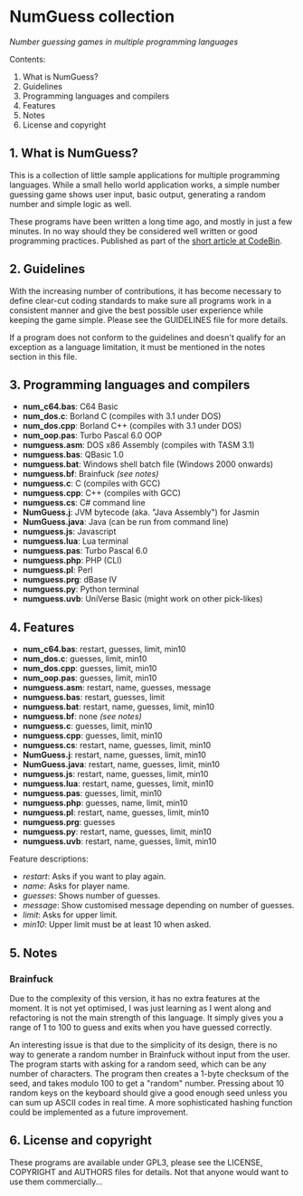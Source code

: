 # NumGuess collection
*Number guessing games in multiple programming languages*

Contents:

1. What is NumGuess?
2. Guidelines
3. Programming languages and compilers
4. Features
5. Notes
6. License and copyright

## 1. What is NumGuess?

This is a collection of little sample applications for multiple programming languages. While a small hello world application works, a simple number guessing game shows user input, basic output, generating a random number and simple logic as well.

These programs have been written a long time ago, and mostly in just a few minutes. In no way should they be considered well written or good programming practices. Published as part of the [short article at CodeBin](http://codebin.co.uk/blog/number-guessing-hello-world-games/).

## 2. Guidelines

With the increasing number of contributions, it has become necessary to define clear-cut coding standards to make sure all programs work in a consistent manner and give the best possible user experience while keeping the game simple. Please see the GUIDELINES file for more details.

If a program does not conform to the guidelines and doesn't qualify for an exception as a language limitation, it must be mentioned in the notes section in this file.

## 3. Programming languages and compilers

- **num_c64.bas**: C64 Basic
- **num_dos.c**: Borland C (compiles with 3.1 under DOS)
- **num_dos.cpp**: Borland C++ (compiles with 3.1 under DOS)
- **num_oop.pas**: Turbo Pascal 6.0 OOP
- **numguess.asm**: DOS x86 Assembly (compiles with TASM 3.1)
- **numguess.bas**: QBasic 1.0
- **numguess.bat**: Windows shell batch file (Windows 2000 onwards)
- **numguess.bf**: Brainfuck *(see notes)*
- **numguess.c**: C (compiles with GCC)
- **numguess.cpp**: C++ (compiles with GCC)
- **numguess.cs**: C# command line
- **NumGuess.j**: JVM bytecode (aka. "Java Assembly") for Jasmin
- **NumGuess.java**: Java (can be run from command line)
- **numguess.js**: Javascript
- **numguess.lua**: Lua terminal
- **numguess.pas**: Turbo Pascal 6.0
- **numguess.php**: PHP (CLI)
- **numguess.pl**: Perl
- **numguess.prg**: dBase IV
- **numguess.py**: Python terminal
- **numguess.uvb**: UniVerse Basic (might work on other pick-likes)

## 4. Features

- **num_c64.bas**: restart, guesses, limit, min10
- **num_dos.c**: guesses, limit, min10
- **num_dos.cpp**: guesses, limit, min10
- **num_oop.pas**: guesses, limit, min10
- **numguess.asm**: restart, name, guesses, message
- **numguess.bas**: restart, guesses, limit
- **numguess.bat**: restart, name, guesses, limit, min10
- **numguess.bf**: none *(see notes)*
- **numguess.c**: guesses, limit, min10
- **numguess.cpp**: guesses, limit, min10
- **numguess.cs**: restart, name, guesses, limit, min10
- **NumGuess.j**: restart, name, guesses, limit, min10
- **NumGuess.java**: restart, name, guesses, limit, min10
- **numguess.js**: restart, name, guesses, limit, min10
- **numguess.lua**: restart, name, guesses, limit, min10
- **numguess.pas**: guesses, limit, min10
- **numguess.php**: guesses, name, limit, min10
- **numguess.pl**: restart, name, guesses, limit, min10
- **numguess.prg**: guesses
- **numguess.py**: restart, name, guesses, limit, min10
- **numguess.uvb**: restart, name, guesses, limit, min10

Feature descriptions:

- *restart*: Asks if you want to play again.
- *name*: Asks for player name.
- *guesses*: Shows number of guesses.
- *message*: Show customised message depending on number of guesses.
- *limit*: Asks for upper limit.
- *min10*: Upper limit must be at least 10 when asked.

## 5. Notes

### Brainfuck

Due to the complexity of this version, it has no extra features at the moment. It is not yet optimised, I was just learning as I went along and refactoring is not the main strength of this language. It simply gives you a range of 1 to 100 to guess and exits when you have guessed correctly.

An interesting issue is that due to the simplicity of its design, there is no way to generate a random number in Brainfuck without input from the user. The program starts with asking for a random seed, which can be any number of characters. The program then creates a 1-byte checksum of the seed, and takes modulo 100 to get a "random" number. Pressing about 10 random keys on the keyboard should give a good enough seed unless you can sum up ASCII codes in real time. A more sophisticated hashing function could be implemented as a future improvement.

## 6. License and copyright

These programs are available under GPL3, please see the LICENSE, COPYRIGHT and AUTHORS files for details. Not that anyone would want to use them commercially...
